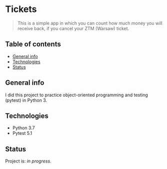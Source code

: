 # Tickets
> This is a simple app in which you can count how much money you will receive back, if you cancel your ZTM (Warsaw) ticket.

## Table of contents
* [General info](#general-info)
* [Technologies](#technologies)
* [Status](#status)

## General info
I did this project to practice object-oriented programming and testing (pytest) in Python 3.

## Technologies
* Python 3.7
* Pytest 5.1


## Status
Project is: _in progress_.
